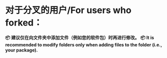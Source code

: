 # 对于分叉的用户/For users who forked：

**📦 建议仅在向文件夹中添加文件（例如您的软件包）时再进行修改。**
**📦 It is recommended to modify folders only when adding files to the folder (i.e., your package).**
